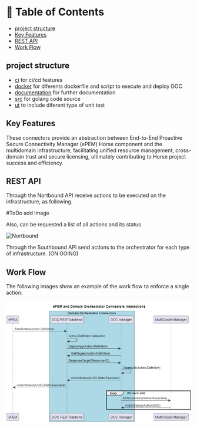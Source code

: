 # 📗 Table of Contents
- [project structure](#project-structure)
- [Key Features](#key-features)
- [REST API](#REST-API)
- [Work Flow](#Work-Flow)

## project structure
* [ci]() for ci/cd features
* [docker]() for diferents dockerfile and script to execute and deploy DOC
* [documentation]() for further documentation
* [src]() for golang code source
* [ut]() to include diferent type of unit test

## Key Features

These connectors provide an abstraction between End-to-End Proactive Secure Connectivity Manager (ePEM) Horse component and the multidomain infrastructure, facilitating unified resource management, cross-domain trust and secure licensing, ultimately contributing to Horse project success and efficiency.

## REST API

Through the Nortbound API receive actions to be executed on the infrastructure, as following.

#ToDo add Image

Also, can be requested a list of all actions and its status

![Nortbound](docs/images/)

Through the Southbound API send actions to the orchestrator for each type of infrastructure. (ON GOING)

## Work Flow
The following images show an example of the work flow to enforce a single action:

![General scheme](documentation/images/ePEM-DOC-Workflow.png)
